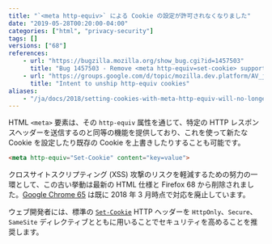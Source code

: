 ```yaml
---
title: "`<meta http-equiv>` による Cookie の設定が許可されなくなりました"
date: "2019-05-28T00:20:00-04:00"
categories: ["html", "privacy-security"]
tags: []
versions: ["68"]
references:
    - url: "https://bugzilla.mozilla.org/show_bug.cgi?id=1457503"
      title: "Bug 1457503 - Remove <meta http-equiv=set-cookie> support"
    - url: "https://groups.google.com/d/topic/mozilla.dev.platform/AV_jwxqWdd0/discussion"
      title: "Intent to unship http-equiv cookies"
aliases:
    - "/ja/docs/2018/setting-cookies-with-meta-http-equiv-will-no-longer-be-allowed/"
---
```

HTML `<meta>` 要素は、その `http-equiv` 属性を通じて、特定の HTTP レスポンスヘッダーを送信するのと同等の機能を提供しており、これを使って新たな Cookie を設定したり既存の Cookie を上書きしたりすることも可能です。

```html
<meta http-equiv="Set-Cookie" content="key=value">
```

クロスサイトスクリプティング (XSS) 攻撃のリスクを軽減するための努力の一環として、この古い挙動は最新の HTML 仕様と Firefox 68 から削除されました。[Google Chrome 65](https://www.chromestatus.com/feature/6170540112871424) は既に 2018 年 3 月時点で対応を廃止しています。

ウェブ開発者には、標準の [`Set-Cookie`](https://developer.mozilla.org/docs/Web/HTTP/Headers/Set-Cookie) HTTP ヘッダーを `HttpOnly`、`Secure`、`SameSite` ディレクティブとともに用いることでセキュリティを高めることを推奨します。
